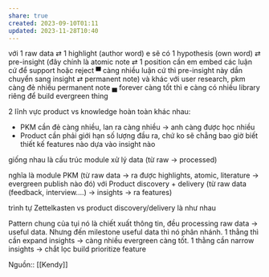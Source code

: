 ```yaml
---
share: true
created: 2023-09-10T01:11
updated: 2023-11-28T10:40
---
```

với 1 raw data ⇄ 1 highlight (author word) e sẽ có 1 hypothesis (own word) ⇄ pre-insight (đây chính là atomic note ⇄ 1 position cần em embed các luận cứ để support hoặc reject ▀ càng nhiều luận cứ thì pre-insight này dần chuyển sang insight ⇄ permanent note) và khác với user research, pkm càng đẻ nhiều permanent note ▄ forever càng tốt thì e càng có nhiều library riêng để build evergreen thing

2 lĩnh vực product vs knowledge hoàn toàn khác nhau:
- PKM cần đẻ càng nhiều, lan ra càng nhiều → anh càng được học nhiều
- Product cần phải giới hạn số lượng đầu ra, chứ ko sẽ chẳng bao giờ biết thiết kế features nào dựa vào insight nào

giống nhau là cấu trúc module xử lý data (từ raw → processed)

nghĩa là module PKM (từ raw data → ra được highlights, atomic, literature → evergreen publish nào đó) với Product discovery + delivery (từ raw data (feedback, interview....) → insights → ra features)


trình tự Zettelkasten vs product discovery/delivery là như nhau

Pattern chung của tụi nó là chiết xuất thông tin, đều processing raw data → useful data. Nhưng đến milestone useful data thì nó phân nhánh. 1 thằng thì cần expand insights → càng nhiều evergreen càng tốt. 1 thằng cần narrow insights → chắt lọc build prioritize feature

Nguồn:: [[Kendy]]